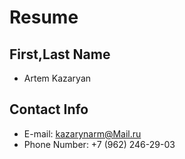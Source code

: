 # Resume

## First,Last Name
   * Artem Kazaryan
## Contact Info
   * E-mail: kazarynarm@Mail.ru
   * Phone Number: +7 (962) 246-29-03
